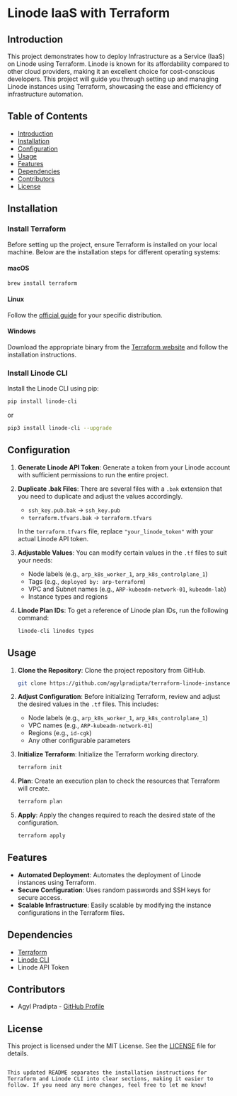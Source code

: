# Linode IaaS with Terraform

## Introduction

This project demonstrates how to deploy Infrastructure as a Service (IaaS) on Linode using Terraform. Linode is known for its affordability compared to other cloud providers, making it an excellent choice for cost-conscious developers. This project will guide you through setting up and managing Linode instances using Terraform, showcasing the ease and efficiency of infrastructure automation.

## Table of Contents

- [Introduction](#introduction)
- [Installation](#installation)
- [Configuration](#configuration)
- [Usage](#usage)
- [Features](#features)
- [Dependencies](#dependencies)
- [Contributors](#contributors)
- [License](#license)

## Installation

### Install Terraform

Before setting up the project, ensure Terraform is installed on your local machine. Below are the installation steps for different operating systems:

#### macOS
```sh
brew install terraform
```

#### Linux
Follow the [official guide](https://learn.hashicorp.com/tutorials/terraform/install-cli) for your specific distribution.

#### Windows
Download the appropriate binary from the [Terraform website](https://www.terraform.io/downloads.html) and follow the installation instructions.

### Install Linode CLI

Install the Linode CLI using pip:
```sh
pip install linode-cli
```
or
```sh
pip3 install linode-cli --upgrade
```

## Configuration

1. **Generate Linode API Token**: Generate a token from your Linode account with sufficient permissions to run the entire project.

2. **Duplicate .bak Files**: There are several files with a `.bak` extension that you need to duplicate and adjust the values accordingly.

    - `ssh_key.pub.bak` -> `ssh_key.pub`
    - `terraform.tfvars.bak` -> `terraform.tfvars`

    In the `terraform.tfvars` file, replace `"your_linode_token"` with your actual Linode API token.

3. **Adjustable Values**: You can modify certain values in the `.tf` files to suit your needs:
    - Node labels (e.g., `arp_k8s_worker_1`, `arp_k8s_controlplane_1`)
    - Tags (e.g., `deployed by: arp-terraform`)
    - VPC and Subnet names (e.g., `ARP-kubeadm-network-01`, `kubeadm-lab`)
    - Instance types and regions

4. **Linode Plan IDs**: To get a reference of Linode plan IDs, run the following command:
    ```sh
    linode-cli linodes types
    ```

## Usage

1. **Clone the Repository**: Clone the project repository from GitHub.
    ```sh
    git clone https://github.com/agylpradipta/terraform-linode-instance-vpc.git
    ```

2. **Adjust Configuration**: Before initializing Terraform, review and adjust the desired values in the `.tf` files. This includes:
    - Node labels (e.g., `arp_k8s_worker_1`, `arp_k8s_controlplane_1`)
    - VPC names (e.g., `ARP-kubeadm-network-01`)
    - Regions (e.g., `id-cgk`)
    - Any other configurable parameters

3. **Initialize Terraform**: Initialize the Terraform working directory.
    ```sh
    terraform init
    ```

4. **Plan**: Create an execution plan to check the resources that Terraform will create.
    ```sh
    terraform plan
    ```

5. **Apply**: Apply the changes required to reach the desired state of the configuration.
    ```sh
    terraform apply
    ```

## Features

- **Automated Deployment**: Automates the deployment of Linode instances using Terraform.
- **Secure Configuration**: Uses random passwords and SSH keys for secure access.
- **Scalable Infrastructure**: Easily scalable by modifying the instance configurations in the Terraform files.

## Dependencies

- [Terraform](https://www.terraform.io/)
- [Linode CLI](https://www.linode.com/docs/guides/linode-cli/)
- Linode API Token

## Contributors

- Agyl Pradipta - [GitHub Profile](https://github.com/agylpradipta)

## License

This project is licensed under the MIT License. See the [LICENSE](LICENSE) file for details.
```

This updated README separates the installation instructions for Terraform and Linode CLI into clear sections, making it easier to follow. If you need any more changes, feel free to let me know!